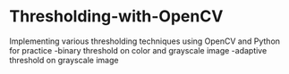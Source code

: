 # Thresholding-with-OpenCV
Implementing various thresholding techniques using OpenCV and Python for practice
-binary threshold on color and grayscale image
-adaptive threshold on grayscale image
